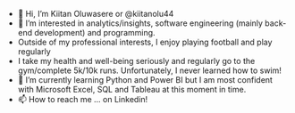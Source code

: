 - 👋 Hi, I’m Kiitan Oluwasere or @kiitanolu44
- 👀 I’m interested in analytics/insights, software engineering (mainly back-end development) and programming.
- Outside of my professional interests, I enjoy playing football and play regularly
- I take my health and well-being seriously and regularly go to the gym/complete 5k/10k runs. Unfortunately, I never learned how to swim!
- 🌱 I’m currently learning Python and Power BI  but I am most confident with Microsoft Excel, SQL and Tableau at this moment in time.
- 📫 How to reach me ... on Linkedin!

<!---
kiitanolu44/kiitanolu44 is a ✨ special ✨ repository because its `README.md` (this file) appears on your GitHub profile.
You can click the Preview link to take a look at your changes.
--->
